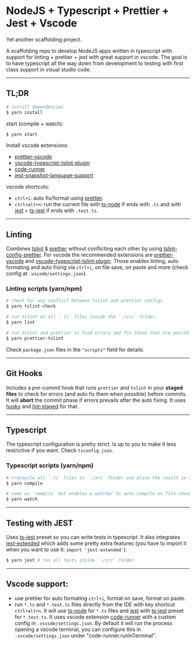 # NodeJS + Typescript + Prettier + Jest + Vscode

Yet another scaffolding project.

A scaffolding repo to develop NodeJS apps written in typescript with support for
linting + prettier + jest with great support in vscode. The goal is to have
typescript all the way down from development to testing with first class support
in visual studio code.

--------------------------------------------------------------------------------

## TL;DR

```bash
# install dependencies
$ yarn install
```

start (compile + watch):

```bash
$ yarn start
```

Install vscode extensions:

+ [prettier-vscode]
+ [vscode-typescript-tslint-plugin]
+ [code-runner]
+ [jest-snapshot-language-support]

vscode shortcuts:

+ `ctrl+i`: auto fix/format using [prettier].
+ `ctrl+alt+n`: run the current file with [ts-node] if ends with `.ts` and with
[jest] + [ts-jest] if ends with `.test.ts`.

--------------------------------------------------------------------------------

## Linting

Combines [tslint] & [prettier] without conflicting each other by using
[tslint-config-prettier]. For vscode the recommended extensions are
[prettier-vscode] and [vscode-typescript-tslint-plugin]. Those enables linting,
auto formating and auto fixing via `ctrl+i`, on file save, on paste and more
(check config at `.vscode/settings.json`).

### Linting scripts (yarn/npm)

```bash
# check for any conflict between tslint and prettier configs
$ yarn tslint-check

# run tslint on all `.ts` files inside the `./src` folder.
$ yarn lint

# run tslint and prettier to find errors and fix those that are possible to auto-fix
$ yarn prettier-tslint
```

Check `package.json` files in the `"scripts"` field for details.

--------------------------------------------------------------------------------

## Git Hooks

Includes a *pre-commit* hook that runs `prettier` and `tslint` in your **staged
files** to check for errors (and auto fix them when possible) before commits. It
will **abort** the commit phase if errors prevails after the auto fixing. It
uses [husky] and [lint-staged] for that.

--------------------------------------------------------------------------------

## Typescript

The typescript configuration is pretty strict. Is up to you to make it less
restrictive if you want. Check `tsconfig.json`.

### Typescript scripts (yarn/npm)

```bash
# transpile all `.ts` files in `./src` folder and place the result in the `./dist` folder
$ yarn compile

# same as `compile` but enables a watcher to auto compile on file changes
$ yarn watch
```

--------------------------------------------------------------------------------

## Testing with JEST

Uses [ts-jest] preset so you can write tests in typescript. It also
integrates [jest-extended] which adds some pretty extra features (you have to
import it when you want to use it: `import 'jest-extended'`).

```bash
$ yarn jest # run all tests inside `./src` folder
```

--------------------------------------------------------------------------------

## Vscode support:

+ use prettier for auto formating `ctrl+i`, format on save, format on paste.
+ run `*.ts` and `*.test.ts` files directly from the IDE with key shortcut
`ctrl+alt+n`. It will use [ts-node] for `*.ts` files and [jest] with [ts-jest]
preset for `*.test.ts`. It uses vscode extension [code-runner] with a custom
config in `.vscode/settings.json`. By default it will run the process opening a
vscode terminal, you can configure this in `.vscode/settings.json` under
"code-runner.runInTerminal".

<!-- modules and dev dependencies -->
[tslint]:https://palantir.github.io/tslint/
[prettier]:https://prettier.io/
[tslint-config-prettier]:https://github.com/prettier/tslint-config-prettier
[husky]:https://github.com/typicode/husky
[lint-staged]:https://www.npmjs.com/package/lint-staged
[ts-node]:https://github.com/TypeStrong/ts-node
[ts-jest]:https://github.com/kulshekhar/ts-jest
[jest-extended]:https://github.com/jest-community/jest-extended
[jest]:https://jestjs.io/

<!-- vscode extensions -->
[prettier-vscode]:https://marketplace.visualstudio.com/items?itemName=esbenp.prettier-vscode
[vscode-typescript-tslint-plugin]:https://marketplace.visualstudio.com/items?itemName=ms-vscode.vscode-typescript-tslint-plugin
[code-runner]:https://marketplace.visualstudio.com/items?itemName=formulahendry.code-runner
[jest-snapshot-language-support]: https://marketplace.visualstudio.com/items?itemName=tlent.jest-snapshot-language-support

